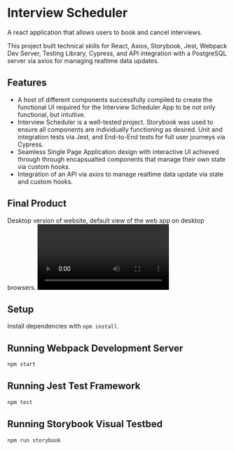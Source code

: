 # Interview Scheduler

A react application that allows users to book and cancel interviews.

This project built technical skills for React, Axios, Storybook, Jest, Webpack Dev Server, Testing Library, Cypress, and API integration with a PostgreSQL server via axios for managing realtime data updates.

## Features

- A host of different components successfully compiled to create the functional UI required for the Interview Scheduler App to be not only functional, but intuitive.
- Interview Scheduler is a well-tested project. Storybook was used to ensure all components are individually functioning as desired. Unit and integration tests via Jest, and End-to-End tests for full user journeys via Cypress.
- Seamless Single Page Application design with interactive UI achieved through  through encapsualted components that manage their own state via custom hooks.
- Integration of an API via axios to manage realtime data update via state and custom hooks.

## Final Product

Desktop version of website, default view of the web app on desktop browsers.
!["Desktop version of website"](https://github.com/christopherdegroot/scheduler/blob/master/docs/ezgif.com-gif-maker%20(1).mp4)


## Setup

Install dependencies with `npm install`.

## Running Webpack Development Server

```sh
npm start
```

## Running Jest Test Framework

```sh
npm test
```

## Running Storybook Visual Testbed

```sh
npm run storybook
```
